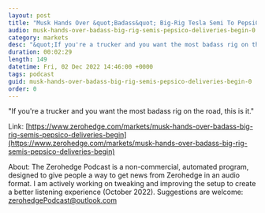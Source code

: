 ```yaml
---
layout: post
title: "Musk Hands Over &quot;Badass&quot; Big-Rig Tesla Semi To PepsiCo As Deliveries Begin"
audio: musk-hands-over-badass-big-rig-semis-pepsico-deliveries-begin-0
category: markets
desc: "&quot;If you're a trucker and you want the most badass rig on the road, this is it.&quot; "
duration: 00:02:29
length: 149
datetime: Fri, 02 Dec 2022 14:46:00 +0000
tags: podcast
guid: musk-hands-over-badass-big-rig-semis-pepsico-deliveries-begin-0
order: 0
---
```

&quot;If you're a trucker and you want the most badass rig on the road, this is it.&quot; 

Link: [https://www.zerohedge.com/markets/musk-hands-over-badass-big-rig-semis-pepsico-deliveries-begin](https://www.zerohedge.com/markets/musk-hands-over-badass-big-rig-semis-pepsico-deliveries-begin)

About: The Zerohedge Podcast is a non-commercial, automated program, designed to give people a way to get news from Zerohedge in an audio format.  I am actively working on tweaking and improving the setup to create a better listening experience (October 2022).  Suggestions are welcome: [zerohedgePodcast@outlook.com](mailto:zerohedgePodcast@outlook.com)